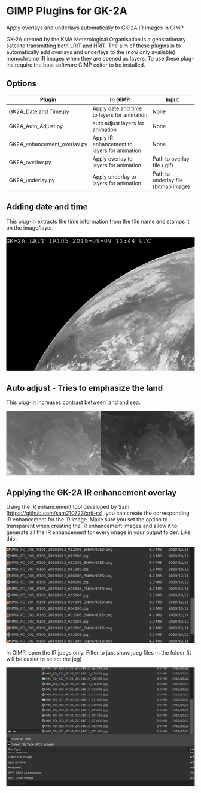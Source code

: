 # GIMP Plugins for GK-2A
Apply overlays and underlays automatically to GK-2A IR images in GIMP.

GK-2A created by the KMA Meterological Organisation is a geostationary satellite transmitting both LRIT and HRIT. The aim of these plugins is to automatically add overlays and underlays to the (now only available) monochrome IR images when they are opened as layers. To use these plug-ins require the host software GIMP editor to be installed. 

## Options
Plugin | In GIMP | Input |
------------ | ------------- | ------------- |
GK2A_Date and Time.py | Apply date and time to layers for animation | None 
GK2A_Auto_Adjust.py | auto adjust layers for animation | None
GK2A_enhancement_overlay.py | Apply IR enhancement to layers for animation | None
GK2A_overlay.py | Apply overlay to layers for animation | Path to overlay file (.gif)
GK2A_underlay.py | Apply underlay to layers for animation | Path to underlay file (bitmap image)

## Adding date and time
This plug-in extracts the time information from the file name and stamps it on the image/layer.

![Time Stamp](TestTimeStamp.gif)

## Auto adjust - Tries to emphasize the land
This plug-in increases contrast between land and sea.

![AutoAdjustTest](AutoAdjustTest.png)
## Applying the GK-2A IR enhancement overlay
Using the IR enhancement tool developed by Sam (https://github.com/sam210723/xrit-rx), you can create the corresponding IR enhancement for the IR image. Make sure you set the option to transparent when creating the IR enhancement images and allow it to generate all the IR enhancement for every image in your output folder. Like this:

![EnhancementImages](ShowingEnhancementFiles.png)

In GIMP, open the IR jpegs only. Filter to just show jpeg files in the folder (it will be easier to select the jpg)

![ShowOnlyJPEGS](SelectOnlyjpeg.png)
